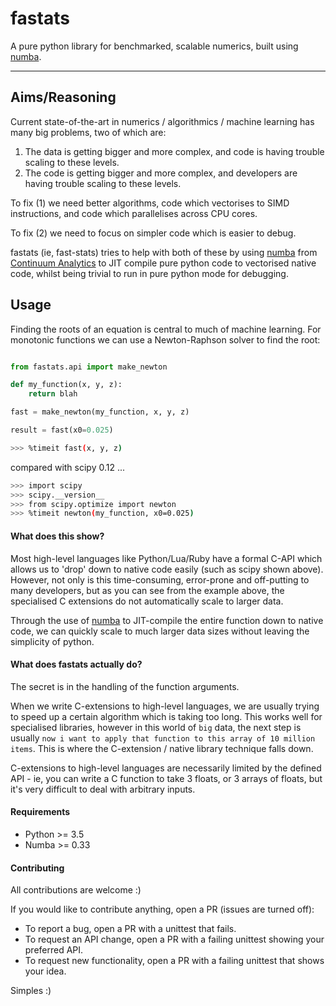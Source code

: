 # fastats
A pure python library for benchmarked, scalable numerics, built using [numba](http://numba.pydata.org/).

---

## Aims/Reasoning


Current state-of-the-art in numerics / algorithmics / machine learning has many big problems, two of which are:

1. The data is getting bigger and more complex, and code is having trouble scaling to these levels.
2. The code is getting bigger and more complex, and developers are having trouble scaling to these levels.

To fix (1) we need better algorithms, code which vectorises to SIMD instructions, and code which parallelises across CPU cores.

To fix (2) we need to focus on simpler code which is easier to debug.

fastats (ie, fast-stats) tries to help with both of these by using [numba](http://numba.pydata.org/) from [Continuum Analytics](https://www.continuum.io/) to JIT compile pure python code to vectorised native code, whilst being trivial to run in pure python mode for debugging.

## Usage

Finding the roots of an equation is central to much of machine learning. For monotonic functions we can use a Newton-Raphson solver to find the root:

```python

from fastats.api import make_newton

def my_function(x, y, z):
    return blah

fast = make_newton(my_function, x, y, z)

result = fast(x0=0.025)

```


```bash
>>> %timeit fast(x, y, z)

```

compared with scipy 0.12 ...

 ```bash
 >>> import scipy
 >>> scipy.__version__
 >>> from scipy.optimize import newton
 >>> %timeit newton(my_function, x0=0.025)

 ```


#### What does this show?

Most high-level languages like Python/Lua/Ruby have a formal C-API which allows us to 'drop' down to native code easily (such as scipy shown above). However, not only is this time-consuming, error-prone and off-putting to many developers, but as you can see from the example above, the specialised C extensions do not automatically scale to larger data.

Through the use of [numba](http://numba.pydata.org/) to JIT-compile the entire function down to native code, we can quickly scale to much larger data sizes without leaving the simplicity of python.

#### What does fastats actually do?

The secret is in the handling of the function arguments.

When we write C-extensions to high-level languages, we are usually trying to speed up a certain algorithm which is taking too long. This works well for specialised libraries, however in this world of `big` data, the next step is usually `now i want to apply that function to this array of 10 million items`. This is where the C-extension / native library technique falls down.


C-extensions to high-level languages are necessarily limited by the defined API - ie, you can write a C function to take 3 floats, or 3 arrays of floats, but it's very difficult to deal with arbitrary inputs.

#### Requirements

- Python >= 3.5
- Numba >= 0.33



#### Contributing

All contributions are welcome :)

If you would like to contribute anything, open a PR (issues are turned off):

- To report a bug, open a PR with a unittest that fails.
- To request an API change, open a PR with a failing unittest showing your preferred API.
- To request new functionality, open a PR with a failing unittest that shows your idea.

Simples :)